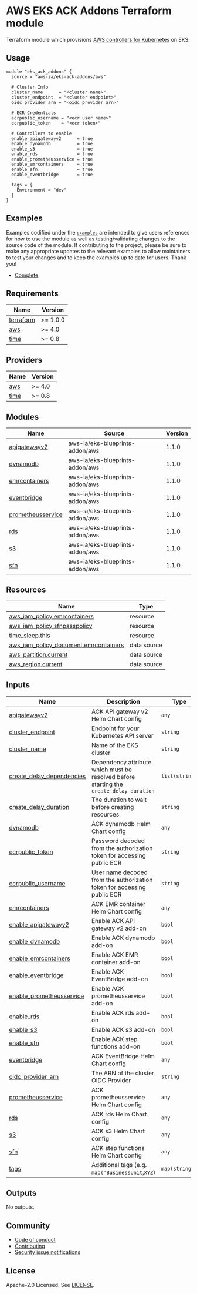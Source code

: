 # AWS EKS ACK Addons Terraform module

Terraform module which provisions [AWS controllers for Kubernetes](https://aws-controllers-k8s.github.io/community/docs/community/overview/) on EKS.

## Usage

```hcl
module "eks_ack_addons" {
  source = "aws-ia/eks-ack-addons/aws"
  
  # Cluster Info
  cluster_name      = "<cluster name>"
  cluster_endpoint  = "<cluster endpoint>"
  oidc_provider_arn = "<oidc provider arn>"

  # ECR Credentials
  ecrpublic_username = "<ecr user name>"
  ecrpublic_token    = "<ecr token>"

  # Controllers to enable
  enable_apigatewayv2      = true
  enable_dynamodb          = true
  enable_s3                = true
  enable_rds               = true
  enable_prometheusservice = true
  enable_emrcontainers     = true
  enable_sfn               = true
  enable_eventbridge       = true
  
  tags = {
    Environment = "dev"
  }
}
```

## Examples

Examples codified under the [`examples`](https://github.com/aws-ia/terraform-aws-eks-ack-addons) are intended to give users references for how to use the module as well as testing/validating changes to the source code of the module. If contributing to the project, please be sure to make any appropriate updates to the relevant examples to allow maintainers to test your changes and to keep the examples up to date for users. Thank you!

- [Complete](https://github.com/aws-ia/terraform-aws-eks-ack-addons/tree/main/examples/complete)

<!-- BEGINNING OF PRE-COMMIT-TERRAFORM DOCS HOOK -->
## Requirements

| Name | Version |
|------|---------|
| <a name="requirement_terraform"></a> [terraform](#requirement\_terraform) | >= 1.0.0 |
| <a name="requirement_aws"></a> [aws](#requirement\_aws) | >= 4.0 |
| <a name="requirement_time"></a> [time](#requirement\_time) | >= 0.8 |

## Providers

| Name | Version |
|------|---------|
| <a name="provider_aws"></a> [aws](#provider\_aws) | >= 4.0 |
| <a name="provider_time"></a> [time](#provider\_time) | >= 0.8 |

## Modules

| Name | Source | Version |
|------|--------|---------|
| <a name="module_apigatewayv2"></a> [apigatewayv2](#module\_apigatewayv2) | aws-ia/eks-blueprints-addon/aws | 1.1.0 |
| <a name="module_dynamodb"></a> [dynamodb](#module\_dynamodb) | aws-ia/eks-blueprints-addon/aws | 1.1.0 |
| <a name="module_emrcontainers"></a> [emrcontainers](#module\_emrcontainers) | aws-ia/eks-blueprints-addon/aws | 1.1.0 |
| <a name="module_eventbridge"></a> [eventbridge](#module\_eventbridge) | aws-ia/eks-blueprints-addon/aws | 1.1.0 |
| <a name="module_prometheusservice"></a> [prometheusservice](#module\_prometheusservice) | aws-ia/eks-blueprints-addon/aws | 1.1.0 |
| <a name="module_rds"></a> [rds](#module\_rds) | aws-ia/eks-blueprints-addon/aws | 1.1.0 |
| <a name="module_s3"></a> [s3](#module\_s3) | aws-ia/eks-blueprints-addon/aws | 1.1.0 |
| <a name="module_sfn"></a> [sfn](#module\_sfn) | aws-ia/eks-blueprints-addon/aws | 1.1.0 |

## Resources

| Name | Type |
|------|------|
| [aws_iam_policy.emrcontainers](https://registry.terraform.io/providers/hashicorp/aws/latest/docs/resources/iam_policy) | resource |
| [aws_iam_policy.sfnpasspolicy](https://registry.terraform.io/providers/hashicorp/aws/latest/docs/resources/iam_policy) | resource |
| [time_sleep.this](https://registry.terraform.io/providers/hashicorp/time/latest/docs/resources/sleep) | resource |
| [aws_iam_policy_document.emrcontainers](https://registry.terraform.io/providers/hashicorp/aws/latest/docs/data-sources/iam_policy_document) | data source |
| [aws_partition.current](https://registry.terraform.io/providers/hashicorp/aws/latest/docs/data-sources/partition) | data source |
| [aws_region.current](https://registry.terraform.io/providers/hashicorp/aws/latest/docs/data-sources/region) | data source |

## Inputs

| Name | Description | Type | Default | Required |
|------|-------------|------|---------|:--------:|
| <a name="input_apigatewayv2"></a> [apigatewayv2](#input\_apigatewayv2) | ACK API gateway v2 Helm Chart config | `any` | `{}` | no |
| <a name="input_cluster_endpoint"></a> [cluster\_endpoint](#input\_cluster\_endpoint) | Endpoint for your Kubernetes API server | `string` | n/a | yes |
| <a name="input_cluster_name"></a> [cluster\_name](#input\_cluster\_name) | Name of the EKS cluster | `string` | n/a | yes |
| <a name="input_create_delay_dependencies"></a> [create\_delay\_dependencies](#input\_create\_delay\_dependencies) | Dependency attribute which must be resolved before starting the `create_delay_duration` | `list(string)` | `[]` | no |
| <a name="input_create_delay_duration"></a> [create\_delay\_duration](#input\_create\_delay\_duration) | The duration to wait before creating resources | `string` | `"30s"` | no |
| <a name="input_dynamodb"></a> [dynamodb](#input\_dynamodb) | ACK dynamodb Helm Chart config | `any` | `{}` | no |
| <a name="input_ecrpublic_token"></a> [ecrpublic\_token](#input\_ecrpublic\_token) | Password decoded from the authorization token for accessing public ECR | `string` | n/a | yes |
| <a name="input_ecrpublic_username"></a> [ecrpublic\_username](#input\_ecrpublic\_username) | User name decoded from the authorization token for accessing public ECR | `string` | n/a | yes |
| <a name="input_emrcontainers"></a> [emrcontainers](#input\_emrcontainers) | ACK EMR container Helm Chart config | `any` | `{}` | no |
| <a name="input_enable_apigatewayv2"></a> [enable\_apigatewayv2](#input\_enable\_apigatewayv2) | Enable ACK API gateway v2 add-on | `bool` | `false` | no |
| <a name="input_enable_dynamodb"></a> [enable\_dynamodb](#input\_enable\_dynamodb) | Enable ACK dynamodb add-on | `bool` | `false` | no |
| <a name="input_enable_emrcontainers"></a> [enable\_emrcontainers](#input\_enable\_emrcontainers) | Enable ACK EMR container add-on | `bool` | `false` | no |
| <a name="input_enable_eventbridge"></a> [enable\_eventbridge](#input\_enable\_eventbridge) | Enable ACK EventBridge add-on | `bool` | `false` | no |
| <a name="input_enable_prometheusservice"></a> [enable\_prometheusservice](#input\_enable\_prometheusservice) | Enable ACK prometheusservice add-on | `bool` | `false` | no |
| <a name="input_enable_rds"></a> [enable\_rds](#input\_enable\_rds) | Enable ACK rds add-on | `bool` | `false` | no |
| <a name="input_enable_s3"></a> [enable\_s3](#input\_enable\_s3) | Enable ACK s3 add-on | `bool` | `false` | no |
| <a name="input_enable_sfn"></a> [enable\_sfn](#input\_enable\_sfn) | Enable ACK step functions add-on | `bool` | `false` | no |
| <a name="input_eventbridge"></a> [eventbridge](#input\_eventbridge) | ACK EventBridge Helm Chart config | `any` | `{}` | no |
| <a name="input_oidc_provider_arn"></a> [oidc\_provider\_arn](#input\_oidc\_provider\_arn) | The ARN of the cluster OIDC Provider | `string` | n/a | yes |
| <a name="input_prometheusservice"></a> [prometheusservice](#input\_prometheusservice) | ACK prometheusservice Helm Chart config | `any` | `{}` | no |
| <a name="input_rds"></a> [rds](#input\_rds) | ACK rds Helm Chart config | `any` | `{}` | no |
| <a name="input_s3"></a> [s3](#input\_s3) | ACK s3 Helm Chart config | `any` | `{}` | no |
| <a name="input_sfn"></a> [sfn](#input\_sfn) | ACK step functions Helm Chart config | `any` | `{}` | no |
| <a name="input_tags"></a> [tags](#input\_tags) | Additional tags (e.g. `map('BusinessUnit`,`XYZ`) | `map(string)` | `{}` | no |

## Outputs

No outputs.
<!-- END OF PRE-COMMIT-TERRAFORM DOCS HOOK -->

## Community

- [Code of conduct](https://github.com/aws-ia/terraform-aws-eks-ack-addons/blob/refactor/flatten-modules/.github/CODE_OF_CONDUCT.md)
- [Contributing](https://github.com/aws-ia/terraform-aws-eks-ack-addons/blob/refactor/flatten-modules/.github/CONTRIBUTING.md)
- [Security issue notifications](https://github.com/aws-ia/terraform-aws-eks-ack-addons/blob/refactor/flatten-modules/.github/CONTRIBUTING.md#security-issue-notifications)

## License

Apache-2.0 Licensed. See [LICENSE](https://github.com/aws-ia/terraform-aws-eks-ack-addons/blob/main/LICENSE).
